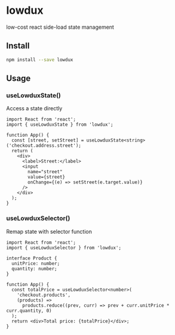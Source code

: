 # lowdux

low-cost react side-load state management

## Install

```bash
npm install --save lowdux
```

## Usage

### useLowduxState()

Access a state directly

```tsx
import React from 'react';
import { useLowduxState } from 'lowdux';

function App() {
  const [street, setStreet] = useLowduxState<string>('checkout.address.street');
  return (
    <div>
      <label>Street:</label>
      <input
        name="street"
        value={street}
        onChange={(e) => setStreet(e.target.value)}
      />
    </div>
  );
}
```

### useLowduxSelector()

Remap state with selector function

```tsx
import React from 'react';
import { useLowduxSelector } from 'lowdux';

interface Product {
  unitPrice: number;
  quantity: number;
}

function App() {
  const totalPrice = useLowduxSelector<number>(
    'checkout.products',
    (products) =>
      products.reduce((prev, curr) => prev + curr.unitPrice * curr.quantity, 0)
  );
  return <div>Total price: {totalPrice}</div>;
}
```
